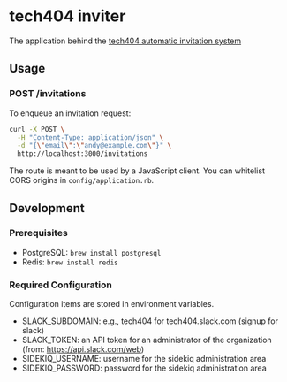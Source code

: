 # tech404 inviter

The application behind the [tech404 automatic invitation system](http://tech404.io)

## Usage

### POST /invitations

To enqueue an invitation request:

```bash
curl -X POST \
  -H "Content-Type: application/json" \
  -d "{\"email\":\"andy@example.com\"}" \
  http://localhost:3000/invitations
```

The route is meant to be used by a JavaScript client. You can whitelist CORS origins in `config/application.rb`.

## Development

### Prerequisites

* PostgreSQL: `brew install postgresql`
* Redis: `brew install redis`

### Required Configuration

Configuration items are stored in environment variables.

* SLACK_SUBDOMAIN: e.g., tech404 for tech404.slack.com (signup for slack)
* SLACK_TOKEN: an API token for an administrator of the organization (from: https://api.slack.com/web)
* SIDEKIQ_USERNAME: username for the sidekiq administration area
* SIDEKIQ_PASSWORD: password for the sidekiq administration area
